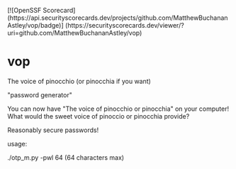 [![OpenSSF Scorecard]
(htt‌ps://api.securityscorecards.dev/projects/github.com/MatthewBuchananAstley/vop/badge)]
(htt‌ps://securityscorecards.dev/viewer/?uri=github.com/MatthewBuchananAstley/vop)

# vop

The voice of pinocchio (or pinocchia if you want)

"password generator"

You can now have "The voice of pinocchio or pinocchia" on your computer!
What would the sweet voice of pinoccio or pinocchia provide?

Reasonably secure passwords!

usage:

./otp_m.py -pwl 64 (64 characters max) 
